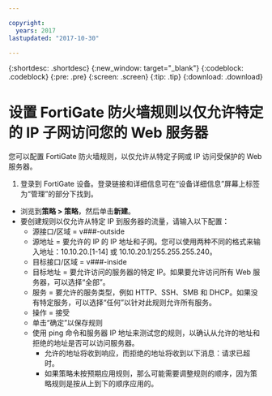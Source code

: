 ```yaml
---

copyright:
  years: 2017
lastupdated: "2017-10-30"

---
```


{:shortdesc: .shortdesc}
{:new_window: target="_blank"}
{:codeblock: .codeblock}
{:pre: .pre}
{:screen: .screen}
{:tip: .tip}
{:download: .download}

# 设置 FortiGate 防火墙规则以仅允许特定的 IP 子网访问您的 Web 服务器

您可以配置 FortiGate 防火墙规则，以仅允许从特定子网或 IP 访问受保护的 Web 服务器。

1. 登录到 FortiGate 设备。登录链接和详细信息可在“设备详细信息”屏幕上标签为“管理”的部分下找到。
* 浏览到**策略 > 策略**，然后单击**新建**。
* 要创建规则以仅允许从特定 IP 到服务器的流量，请输入以下配置：
    * 源接口/区域 = v###-outside
    * 源地址 = 要允许的 IP 的 IP 地址和子网。您可以使用两种不同的格式来输入地址：10.10.20.[1-14] 或 10.10.20.1/255.255.255.240。
    * 目标接口/区域 = v###-inside
    * 目标地址 = 要允许访问的服务器的特定 IP。如果要允许访问所有 Web 服务器，可以选择“全部”。
    * 服务 = 要允许的服务类型，例如 HTTP、SSH、SMB 和 DHCP。如果没有特定服务，可以选择“任何”以针对此规则允许所有服务。
    * 操作 = 接受
    * 单击“确定”以保存规则
    * 使用 ping 命令和服务器 IP 地址来测试您的规则，以确认从允许的地址和拒绝的地址是否可以访问服务器。
        * 允许的地址将收到响应，而拒绝的地址将收到以下消息：请求已超时。
        * 如果策略未按预期应用规则，那么可能需要调整规则的顺序，因为策略规则是按从上到下的顺序应用的。
